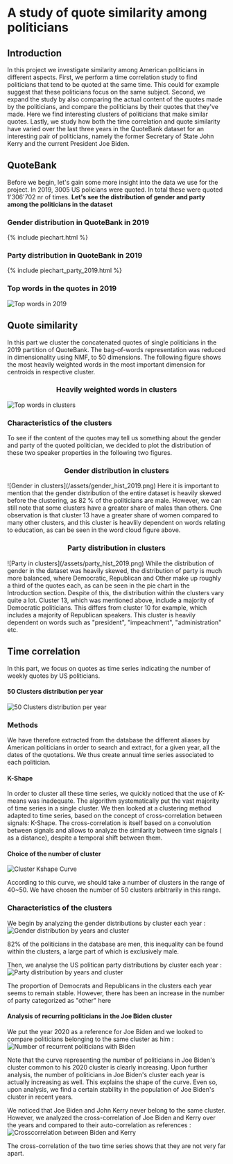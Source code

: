 # A study of quote similarity among politicians

## Introduction
In this project we investigate similarity among American politicians in different aspects. First, we perform a time correlation study to find politicians that tend to be quoted at the same time. This could for example suggest that these politicians focus on the same subject. Second, we expand the study by also comparing the actual content of the quotes made by the politicians, and compare the politicians by their quotes that they've made. Here we find interesting clusters of politicians that make similar quotes. Lastly, we study how both the time correlation and quote similarity have varied over the last three years in the QuoteBank dataset for an interesting pair of politicians, namely the former Secretary of State John Kerry and the current President Joe Biden.

## QuoteBank
Before we begin, let's gain some more insight into the data we use for the project.
In 2019, 3005 US policians were quoted. In total these were quoted 1'306'702 nr of times.
**Let's see the distribution of gender and party among the politicians in the dataset**

### Gender distribution in QuoteBank in 2019
{% include piechart.html %}
### Party distribution in QuoteBank in 2019
{% include piechart_party_2019.html %}

### Top words in the quotes in 2019
![Top words in 2019](/assets/wordcloud_2019.png)

## Quote similarity
In this part we cluster the concatenated quotes of single politicians in the 2019 partition of QuoteBank. The bag-of-words representation was reduced in dimensionality using NMF, to 50 dimensions.
The following figure shows the most heavily weighted words in the most important dimension for centroids in respective cluster.

<h3 style="text-align: center;">Heavily weighted words in clusters</h3>

![Top words in clusters](/assets/cluster_words_2019.png)

### Characteristics of the clusters
To see if the content of the quotes may tell us something about the gender and party of the quoted politician, we decided to plot the distribution of these two speaker properties in the following two figures.
<h3 style="text-align: center;">Gender distribution in clusters</h3>
![Gender in clusters](/assets/gender_hist_2019.png)
Here it is important to mention that the gender distribution of the entire dataset is heavily skewed before the clustering, as 82 % of the politicians are male. However, we can still note that some clusters have a greater share of males than others. One observation is that cluster 13 have a greater share of women compared to many other clusters, and this cluster is heavlily dependent on words relating to education, as can be seen in the word cloud figure above.
<h3 style="text-align: center;">Party distribution in clusters</h3>
![Party in clusters](/assets/party_hist_2019.png)
While the distribution of gender in the dataset was heavily skewed, the distribution of party is much more balanced, where Democratic, Republican and Other make up roughly a third of the quotes each, as can be seen in the pie chart in the Introduction section. Despite of this, the distribution within the clusters vary quite a lot. Cluster 13, which was mentioned above, include a majority of Democratic politicians. This differs from cluster 10 for example, which includes a majority of Republican speakers. This cluster is heavily dependent on words such as "president", "impeachment", "administration" etc.

## Time correlation
In this part, we focus on quotes as time series indicating the number of weekly quotes by US politicians.
#### 50 Clusters distribution per year
![50 Clusters distribution per year](/assets/kshapeperyear.png)

### Methods
We have therefore extracted from the database the different aliases by American politicians in order to search and extract, for a given year, all the dates of the quotations. We thus create annual time series associated to each politician.
#### K-Shape
In order to cluster all these time series, we quickly noticed that the use of K-means was inadequate. The algorithm systematically put the vast majority of time series in a single cluster.
We then looked at a clustering method adapted to time series, based on the concept of cross-correlation between signals: K-Shape.
The cross-correlation is itself based on a convolution between signals and allows to analyze the similarity between time signals ( as a distance), despite a temporal shift between them.
#### Choice of the number of cluster
![Cluster Kshape Curve](/assets/clusterkshapecurve.png)

According to this curve, we should take a number of clusters in the range of 40~50. We have chosen the number of 50 clusters arbitrarily in this range.
### Characteristics of the clusters
We begin by analyzing the gender distributions by cluster each year : 
![Gender distribution by years and cluster](/assets/gender.png)

82% of the politicians in the database are men, this inequality can be found within the clusters, a large part of which is exclusively male.

Then, we analyse the US politican party distributions by cluster each year : 
![Party distribution by years and cluster](/assets/party.png)

The proportion of Democrats and Republicans in the clusters each year seems to remain stable. However, there has been an increase in the number of party categorized as "other" here

#### Analysis of recurring politicians in the Joe Biden cluster
We put the year 2020 as a reference for Joe Biden and we looked to compare politicians belonging to the same cluster as him :
![Number of recurrent politicians with Biden](/assets/number_of_recurrent_politicians_with_Biden.png)

Note that the curve representing the number of politicians in Joe Biden's cluster common to his 2020 cluster is clearly increasing.
Upon further analysis, the number of politicians in Joe Biden's cluster each year is actually increasing as well. This explains the shape of the curve.
Even so, upon analysis, we find a certain stability in the population of Joe Biden's cluster in recent years.

We noticed that Joe Biden and John Kerry never belong to the same cluster. However, we analyzed the cross-correlation of Joe Biden and Kerry over the years and compared to their auto-correlation as references :
![Crosscorrelation between Biden and Kerry](/assets/crosscorrelation.png)

The cross-correlation of the two time series shows that they are not very far apart.
